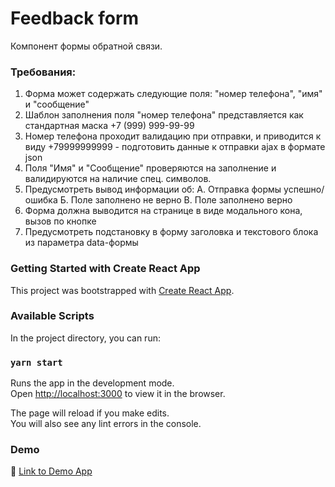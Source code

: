 # Feedback form

Компонент формы обратной связи.

### Требования:
1. Форма может содержать следующие поля: "номер телефона", "имя" и "сообщение"
2. Шаблон заполнения поля "номер телефона" представляется как стандартная маска +7 (999) 999-99-99
3. Номер телефона проходит валидацию при отправки, и приводится к виду +79999999999  - подготовить данные к отправки ajax в формате json
4. Поля "Имя" и "Сообщение" проверяются на заполнение и валидируются на наличие спец. символов.
5. Предусмотреть вывод информации об:
   А. Отправка формы успешно/ошибка
   Б. Поле заполнено не верно
   В. Поле заполнено верно
6. Форма должна выводится на странице в виде модального кона, вызов по кнопке
7. Предусмотреть подстановку в форму заголовка  и текстового блока  из параметра data-формы

### Getting Started with Create React App

This project was bootstrapped with [Create React App](https://github.com/facebook/create-react-app).

### Available Scripts

In the project directory, you can run:

### `yarn start`

Runs the app in the development mode.\
Open [http://localhost:3000](http://localhost:3000) to view it in the browser.

The page will reload if you make edits.\
You will also see any lint errors in the console.

### Demo
:link: [Link to Demo App](https://romasushevskij.github.io/feedback-form-2/)


